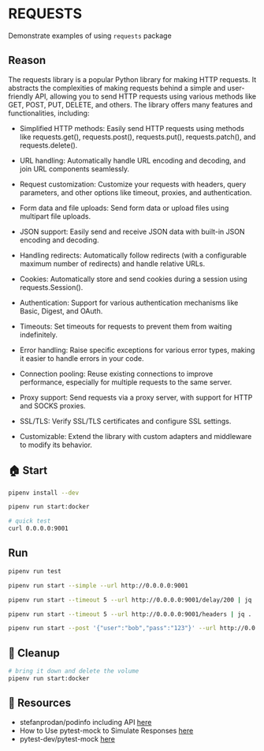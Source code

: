 # REQUESTS

Demonstrate examples of using `requests` package  

## Reason

The requests library is a popular Python library for making HTTP requests. It abstracts the complexities of making requests behind a simple and user-friendly API, allowing you to send HTTP requests using various methods like GET, POST, PUT, DELETE, and others. The library offers many features and functionalities, including:  

* Simplified HTTP methods: Easily send HTTP requests using methods like requests.get(), requests.post(), requests.put(), requests.patch(), and requests.delete().  

* URL handling: Automatically handle URL encoding and decoding, and join URL components seamlessly.  

* Request customization: Customize your requests with headers, query parameters, and other options like timeout, proxies, and authentication.  

* Form data and file uploads: Send form data or upload files using multipart file uploads.  

* JSON support: Easily send and receive JSON data with built-in JSON encoding and decoding.  

* Handling redirects: Automatically follow redirects (with a configurable maximum number of redirects) and handle relative URLs.  

* Cookies: Automatically store and send cookies during a session using requests.Session().  

* Authentication: Support for various authentication mechanisms like Basic, Digest, and OAuth.  

* Timeouts: Set timeouts for requests to prevent them from waiting indefinitely.  

* Error handling: Raise specific exceptions for various error types, making it easier to handle errors in your code.  

* Connection pooling: Reuse existing connections to improve performance, especially for multiple requests to the same server.  

* Proxy support: Send requests via a proxy server, with support for HTTP and SOCKS proxies.  

* SSL/TLS: Verify SSL/TLS certificates and configure SSL settings.  

* Customizable: Extend the library with custom adapters and middleware to modify its behavior.  

## 🏠 Start

```sh
pipenv install --dev 

pipenv run start:docker  

# quick test
curl 0.0.0.0:9001
```

## Run

```sh
pipenv run test

pipenv run start --simple --url http://0.0.0.0:9001

pipenv run start --timeout 5 --url http://0.0.0.0:9001/delay/200 | jq .

pipenv run start --timeout 5 --url http://0.0.0.0:9001/headers | jq .  

pipenv run start --post '{"user":"bob","pass":"123"}' --url http://0.0.0.0:9001/echo | jq .
```

## 🧼 Cleanup

```sh
# bring it down and delete the volume
pipenv run start:docker  
```

## 👀 Resources

* stefanprodan/podinfo including API [here](https://github.com/stefanprodan/podinfo)  
* How to Use pytest-mock to Simulate Responses [here](https://medium.com/analytics-vidhya/how-to-use-pytest-mock-to-simulate-responses-1ea41e964161)  
* pytest-dev/pytest-mock [here](
https://github.com/pytest-dev/pytest-mock/)  
